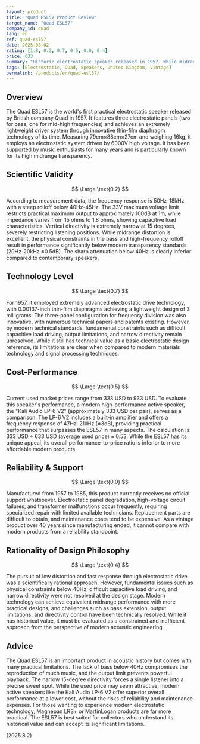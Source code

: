```yaml
---
layout: product
title: "Quad ESL57 Product Review"
target_name: "Quad ESL57"
company_id: quad
lang: en
ref: quad-esl57
date: 2025-08-02
rating: [1.8, 0.2, 0.7, 0.5, 0.0, 0.4]
price: 633
summary: "Historic electrostatic speaker released in 1957. While midrange transparency is excellent, it has numerous significant limitations by modern standards including steep rolloff below 40Hz, output constraints due to 33V voltage limit, and narrow directivity."
tags: [Electrostatic, Quad, Speakers, United Kingdom, Vintage]
permalink: /products/en/quad-esl57/
---
```

## Overview

The Quad ESL57 is the world's first practical electrostatic speaker released by British company Quad in 1957. It features three electrostatic panels (two for bass, one for mid-high frequencies) and achieves an extremely lightweight driver system through innovative thin-film diaphragm technology of its time. Measuring 79cm×88cm×27cm and weighing 16kg, it employs an electrostatic system driven by 6000V high voltage. It has been supported by music enthusiasts for many years and is particularly known for its high midrange transparency.

## Scientific Validity

$$ \Large \text{0.2} $$

According to measurement data, the frequency response is 50Hz-18kHz with a steep rolloff below 40Hz-45Hz. The 33V maximum voltage limit restricts practical maximum output to approximately 100dB at 1m, while impedance varies from 15 ohms to 1.8 ohms, showing capacitive load characteristics. Vertical directivity is extremely narrow at 15 degrees, severely restricting listening positions. While midrange distortion is excellent, the physical constraints in the bass and high-frequency rolloff result in performance significantly below modern transparency standards (20Hz-20kHz ±0.5dB). The sharp attenuation below 40Hz is clearly inferior compared to contemporary speakers.

## Technology Level

$$ \Large \text{0.7} $$

For 1957, it employed extremely advanced electrostatic drive technology, with 0.00137-inch thin-film diaphragms achieving a lightweight design of 3 milligrams. The three-panel configuration for frequency division was also innovative, with numerous technical papers and patents existing. However, by modern technical standards, fundamental constraints such as difficult capacitive load driving, output limitations, and narrow directivity remain unresolved. While it still has technical value as a basic electrostatic design reference, its limitations are clear when compared to modern materials technology and signal processing techniques.

## Cost-Performance

$$ \Large \text{0.5} $$

Current used market prices range from 333 USD to 933 USD. To evaluate this speaker's performance, a modern high-performance active speaker, the "Kali Audio LP-6 V2" (approximately 333 USD per pair), serves as a comparison. The LP-6 V2 includes a built-in amplifier and offers a frequency response of 47Hz–21kHz (±3dB), providing practical performance that surpasses the ESL57 in many aspects. The calculation is: 333 USD ÷ 633 USD (average used price) ≈ 0.53. While the ESL57 has its unique appeal, its overall performance-to-price ratio is inferior to more affordable modern products.

## Reliability & Support

$$ \Large \text{0.0} $$

Manufactured from 1957 to 1985, this product currently receives no official support whatsoever. Electrostatic panel degradation, high-voltage circuit failures, and transformer malfunctions occur frequently, requiring specialized repair with limited available technicians. Replacement parts are difficult to obtain, and maintenance costs tend to be expensive. As a vintage product over 40 years since manufacturing ended, it cannot compare with modern products from a reliability standpoint.

## Rationality of Design Philosophy

$$ \Large \text{0.4} $$

The pursuit of low distortion and fast response through electrostatic drive was a scientifically rational approach. However, fundamental issues such as physical constraints below 40Hz, difficult capacitive load driving, and narrow directivity were not resolved at the design stage. Modern technology can achieve equivalent midrange performance with more practical designs, and challenges such as bass extension, output limitations, and directivity control have been technically resolved. While it has historical value, it must be evaluated as a constrained and inefficient approach from the perspective of modern acoustic engineering.

## Advice

The Quad ESL57 is an important product in acoustic history but comes with many practical limitations. The lack of bass below 40Hz compromises the reproduction of much music, and the output limit prevents powerful playback. The narrow 15-degree directivity forces a single listener into a precise sweet spot. While the used price may seem attractive, modern active speakers like the Kali Audio LP-6 V2 offer superior overall performance at a lower cost, without the risks of reliability and maintenance expenses. For those wanting to experience modern electrostatic technology, Magnepan LRS+ or MartinLogan products are far more practical. The ESL57 is best suited for collectors who understand its historical value and can accept its significant limitations.

(2025.8.2)
